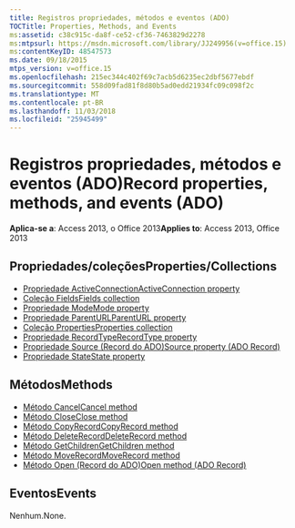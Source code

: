 ```yaml
---
title: Registros propriedades, métodos e eventos (ADO)
TOCTitle: Properties, Methods, and Events
ms:assetid: c38c915c-da8f-ce52-cf36-7463829d2278
ms:mtpsurl: https://msdn.microsoft.com/library/JJ249956(v=office.15)
ms:contentKeyID: 48547573
ms.date: 09/18/2015
mtps_version: v=office.15
ms.openlocfilehash: 215ec344c402f69c7acb5d6235ec2dbf5677ebdf
ms.sourcegitcommit: 558d09fad81f8d80b5ad0edd21934fc09c098f2c
ms.translationtype: MT
ms.contentlocale: pt-BR
ms.lasthandoff: 11/03/2018
ms.locfileid: "25945499"
---
```

# <a name="record-properties-methods-and-events-ado"></a><span data-ttu-id="47bea-102">Registros propriedades, métodos e eventos (ADO)</span><span class="sxs-lookup"><span data-stu-id="47bea-102">Record properties, methods, and events (ADO)</span></span>

<span data-ttu-id="47bea-103">**Aplica-se a**: Access 2013, o Office 2013</span><span class="sxs-lookup"><span data-stu-id="47bea-103">**Applies to**: Access 2013, Office 2013</span></span>

## <a name="propertiescollections"></a><span data-ttu-id="47bea-104">Propriedades/coleções</span><span class="sxs-lookup"><span data-stu-id="47bea-104">Properties/Collections</span></span>

- [<span data-ttu-id="47bea-105">Propriedade ActiveConnection</span><span class="sxs-lookup"><span data-stu-id="47bea-105">ActiveConnection property</span></span>](activeconnection-property-ado.md)
- [<span data-ttu-id="47bea-106">Coleção Fields</span><span class="sxs-lookup"><span data-stu-id="47bea-106">Fields collection</span></span>](fields-collection-ado.md)
- [<span data-ttu-id="47bea-107">Propriedade Mode</span><span class="sxs-lookup"><span data-stu-id="47bea-107">Mode property</span></span>](mode-property-ado.md)
- [<span data-ttu-id="47bea-108">Propriedade ParentURL</span><span class="sxs-lookup"><span data-stu-id="47bea-108">ParentURL property</span></span>](parenturl-property-ado.md)
- [<span data-ttu-id="47bea-109">Coleção Properties</span><span class="sxs-lookup"><span data-stu-id="47bea-109">Properties collection</span></span>](properties-collection-ado.md)
- [<span data-ttu-id="47bea-110">Propriedade RecordType</span><span class="sxs-lookup"><span data-stu-id="47bea-110">RecordType property</span></span>](recordtype-property-ado.md)
- [<span data-ttu-id="47bea-111">Propriedade Source (Record do ADO)</span><span class="sxs-lookup"><span data-stu-id="47bea-111">Source property (ADO Record)</span></span>](source-property-ado-record.md)
- [<span data-ttu-id="47bea-112">Propriedade State</span><span class="sxs-lookup"><span data-stu-id="47bea-112">State property</span></span>](state-property-ado.md)


## <a name="methods"></a><span data-ttu-id="47bea-113">Métodos</span><span class="sxs-lookup"><span data-stu-id="47bea-113">Methods</span></span>

- [<span data-ttu-id="47bea-114">Método Cancel</span><span class="sxs-lookup"><span data-stu-id="47bea-114">Cancel method</span></span>](cancel-method-ado.md)
- [<span data-ttu-id="47bea-115">Método Close</span><span class="sxs-lookup"><span data-stu-id="47bea-115">Close method</span></span>](close-method-ado.md)
- [<span data-ttu-id="47bea-116">Método CopyRecord</span><span class="sxs-lookup"><span data-stu-id="47bea-116">CopyRecord method</span></span>](copyrecord-method-ado.md)
- [<span data-ttu-id="47bea-117">Método DeleteRecord</span><span class="sxs-lookup"><span data-stu-id="47bea-117">DeleteRecord method</span></span>](deleterecord-method-ado.md)
- [<span data-ttu-id="47bea-118">Método GetChildren</span><span class="sxs-lookup"><span data-stu-id="47bea-118">GetChildren method</span></span>](getchildren-method-ado.md)
- [<span data-ttu-id="47bea-119">Método MoveRecord</span><span class="sxs-lookup"><span data-stu-id="47bea-119">MoveRecord method</span></span>](moverecord-method-ado.md)
- [<span data-ttu-id="47bea-120">Método Open (Record do ADO)</span><span class="sxs-lookup"><span data-stu-id="47bea-120">Open method (ADO Record)</span></span>](open-method-ado-record.md)

## <a name="events"></a><span data-ttu-id="47bea-121">Eventos</span><span class="sxs-lookup"><span data-stu-id="47bea-121">Events</span></span>

<span data-ttu-id="47bea-122">Nenhum.</span><span class="sxs-lookup"><span data-stu-id="47bea-122">None.</span></span>

